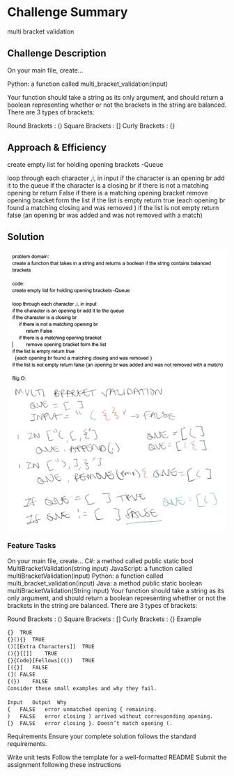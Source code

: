 # Challenge Summary
multi bracket validation

## Challenge Description
On your main file, create…

Python: a function called multi_bracket_validation(input)

Your function should take a string as its only argument, and should return a boolean representing whether or not the brackets in the string are balanced. There are 3 types of brackets:

Round Brackets : ()
Square Brackets : []
Curly Brackets : {}

## Approach & Efficiency
create empty list for holding opening brackets -Queue

loop through each character ,i, in input
if the character is an opening br add it to the queue
if the character is a closing br
     if there is not a matching opening br
          return False
     if there is a matching opening bracket
          remove opening bracket form the list
if the list is empty return true
  (each opening br found a matching closing and was removed )
if the list is not empty return false (an opening br was added and was not removed with a match)


## Solution
![multi bracket validation whiteboard solution](/assets/multi_bracket_validation.png)


### Feature Tasks
On your main file, create…
C#: a method called public static bool MultiBracketValidation(string input)
JavaScript: a function called multiBracketValidation(input)
Python: a function called multi_bracket_validation(input)
Java: a method public static boolean multiBracketValidation(String input)
Your function should take a string as its only argument, and should return a boolean representing whether or not the brackets in the string are balanced. There are 3 types of brackets:

Round Brackets : ()
Square Brackets : []
Curly Brackets : {}
Example

```Input	Output
{}	TRUE
{}(){}	TRUE
()[[Extra Characters]]	TRUE
(){}[[]]	TRUE
{}{Code}[Fellows](())	TRUE
[({}]	FALSE
(](	FALSE
{(})	FALSE
Consider these small examples and why they fail.

Input	Output	Why
{	FALSE	error unmatched opening { remaining.
)	FALSE	error closing ) arrived without corresponding opening.
[}	FALSE	error closing }. Doesn’t match opening (.
```
Requirements
Ensure your complete solution follows the standard requirements.

Write unit tests
Follow the template for a well-formatted README
Submit the assignment following these instructions

